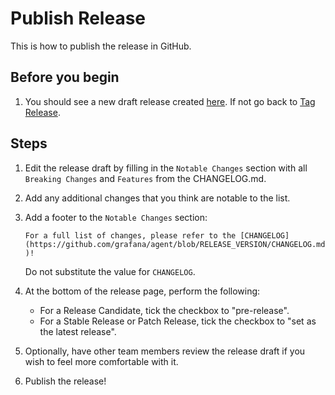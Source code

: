 # Publish Release

This is how to publish the release in GitHub.

## Before you begin

1. You should see a new draft release created [here](https://github.com/grafana/agent/releases). If not go back to [Tag Release](./4-tag-release.md).

## Steps

1. Edit the release draft by filling in the `Notable Changes` section with all `Breaking Changes` and `Features` from the CHANGELOG.md.

2. Add any additional changes that you think are notable to the list.

3. Add a footer to the `Notable Changes` section:

    `For a full list of changes, please refer to the [CHANGELOG](https://github.com/grafana/agent/blob/RELEASE_VERSION/CHANGELOG.md)!`

    Do not substitute the value for `CHANGELOG`.

4. At the bottom of the release page, perform the following:
    - For a Release Candidate, tick the checkbox to "pre-release".
    - For a Stable Release or Patch Release, tick the checkbox to "set as the latest release".

5. Optionally, have other team members review the release draft if you wish
   to feel more comfortable with it.

6. Publish the release!
